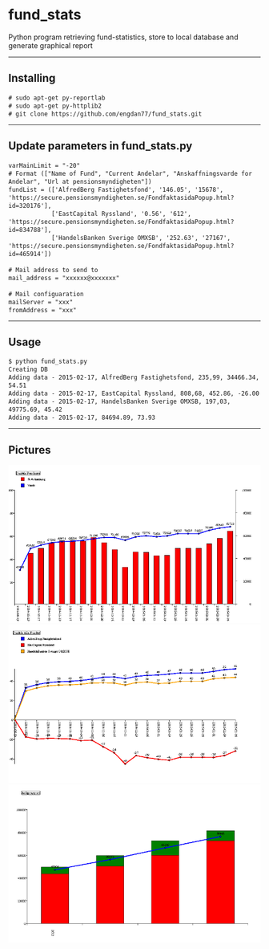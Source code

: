 # fund_stats
Python program retrieving fund-statistics, store to local database and generate graphical report


----------------------
Installing
----------------------
```
# sudo apt-get py-reportlab
# sudo apt-get py-httplib2
# git clone https://github.com/engdan77/fund_stats.git

```

----------------------
Update parameters in fund_stats.py
----------------------
```
varMainLimit = "-20"
# Format (["Name of Fund", "Current Andelar", "Anskaffningsvarde for Andelar", "Url at pensionsmyndigheten"])
fundList = (['AlfredBerg Fastighetsfond', '146.05', '15678', 'https://secure.pensionsmyndigheten.se/FondfaktasidaPopup.html?id=320176'],
            ['EastCapital Ryssland', '0.56', '612', 'https://secure.pensionsmyndigheten.se/FondfaktasidaPopup.html?id=834788'],
            ['HandelsBanken Sverige OMXSB', '252.63', '27167', 'https://secure.pensionsmyndigheten.se/FondfaktasidaPopup.html?id=465914'])

# Mail address to send to
mail_address = "xxxxxx@xxxxxxx"

# Mail configuaration
mailServer = "xxx"
fromAddress = "xxx"
```

-------------------------
Usage
-------------------------
```
$ python fund_stats.py 
Creating DB
Adding data - 2015-02-17, AlfredBerg Fastighetsfond, 235,99, 34466.34, 54.51
Adding data - 2015-02-17, EastCapital Ryssland, 808,68, 452.86, -26.00
Adding data - 2015-02-17, HandelsBanken Sverige OMXSB, 197,03, 49775.69, 45.42
Adding data - 2015-02-17, 84694.89, 73.93
```

-------------------------
Pictures
-------------------------
![Pic0](https://github.com/engdan77/fund_stats/blob/master/pics/pic0.png)
![Pic3](https://github.com/engdan77/fund_stats/blob/master/pics/pic3.png)
![Pic4](https://github.com/engdan77/fund_stats/blob/master/pics/pic4.png)

